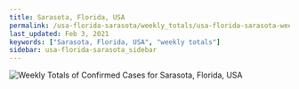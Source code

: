```yaml
---
title: Sarasota, Florida, USA
permalink: /usa-florida-sarasota/weekly_totals/usa-florida-sarasota-weekly_totals.html
last_updated: Feb 3, 2021
keywords: ["Sarasota, Florida, USA", "weekly totals"]
sidebar: usa-florida-sarasota_sidebar
---
```


![Weekly Totals of Confirmed Cases for Sarasota, Florida, USA](/covid_tracker/images/graphs/usa-florida-sarasota-weekly_totals_graph.png)
